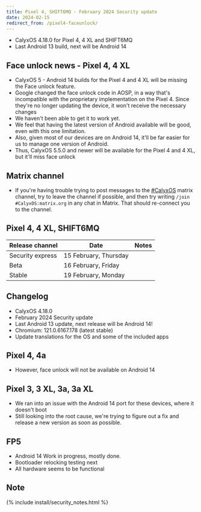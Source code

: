 ```yaml
---
title: Pixel 4, SHIFT6MQ - February 2024 Security update
date: 2024-02-15
redirect_from: /pixel4-faceunlock/
---
```


* CalyxOS 4.18.0 for Pixel 4, 4 XL and SHIFT6MQ
* Last Android 13 build, next will be Android 14

## Face unlock news - Pixel 4, 4 XL

* CalyxOS 5 - Android 14 builds for the Pixel 4 and 4 XL will be missing the Face unlock feature.
* Google changed the face unlock code in AOSP, in a way that's incompatible with the proprietary implementation on the Pixel 4. Since they're no longer updating the device, it won't receive the necessary changes
* We haven't been able to get it to work yet.
* We feel that having the latest version of Android available will be good, even with this one limitation.
* Also, given most of our devices are on Android 14, it'll be far easier for us to manage one version of Android.
* Thus, CalyxOS 5.5.0 and newer will be available for the Pixel 4 and 4 XL, but it'll miss face unlock


## Matrix channel

* If you're having trouble trying to post messages to the [#CalyxOS](https://app.element.io/#/room/#CalyxOS:matrix.org) matrix channel, try to leave the channel if possible, and then try writing `/join #CalyxOS:matrix.org` in any chat in Matrix. That should re-connect you to the channel.


## Pixel 4, 4 XL, SHIFT6MQ

| Release channel  | Date   | Notes |
| ---------------- | ------ | ------ |
| Security express | 15 February, Thursday | |
| Beta | 16 February, Friday | |
| Stable | 19 February, Monday | |

## Changelog

* CalyxOS 4.18.0
* February 2024 Security update
* Last Android 13 update, next release will be Android 14!
* Chromium: 121.0.6167.178 (latest stable)
* Update translations for the OS and some of the included apps

## Pixel 4, 4a
* However, face unlock will not be available on Android 14

## Pixel 3, 3 XL, 3a, 3a XL

* We ran into an issue with the Android 14 port for these devices, where it doesn't boot
* Still looking into the root cause, we're trying to figure out a fix and release a new version as soon as possible.

## FP5

* Android 14 Work in progress, mostly done.
* Bootloader relocking testing next
* All hardware seems to be functional

## Note

{% include install/security_notes.html %}
